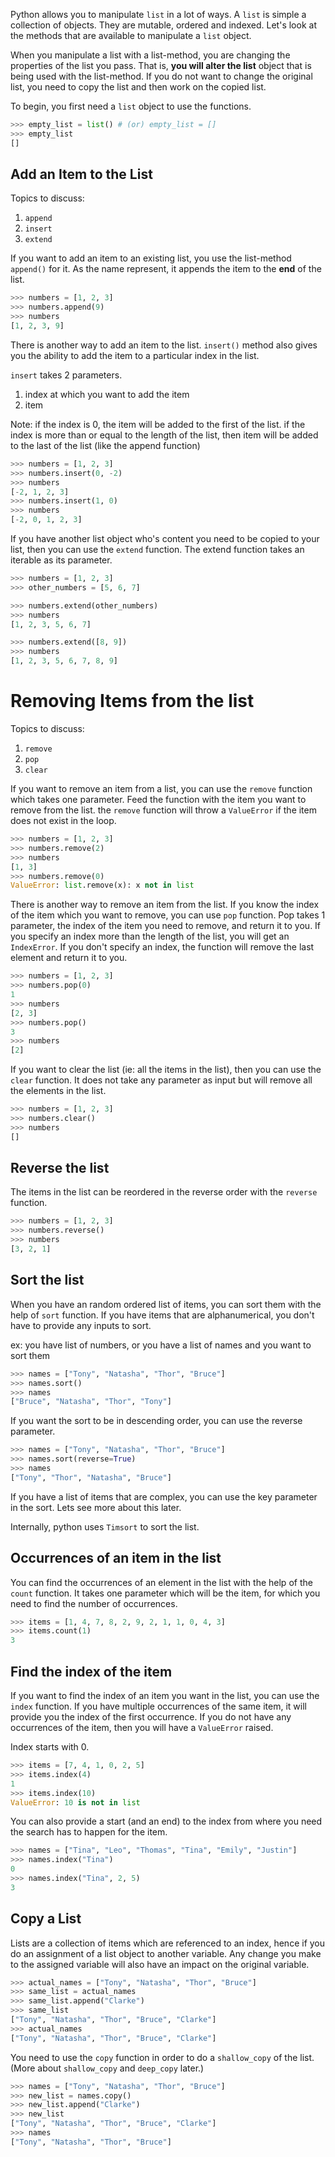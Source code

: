Python allows you to manipulate `list` in a lot of ways. A `list` is simple a collection of objects. They are mutable, ordered and indexed. Let's look at the methods that are available to manipulate a `list` object.

When you manipulate a list with a list-method, you are changing the properties of the list you pass. That is, **you will alter the list** object that is being used with the list-method. If you do not want to change the original list, you need to copy the list and then work on the copied list.

To begin, you first need a `list` object to use the functions.

```python
>>> empty_list = list() # (or) empty_list = []
>>> empty_list
[]
```

## Add an Item to the List

Topics to discuss:

1. `append`
2. `insert`
3. `extend`

If you want to add an item to an existing list, you use the list-method `append()` for it. As the name represent, it appends the item to the **end** of the list.

```python
>>> numbers = [1, 2, 3]
>>> numbers.append(9)
>>> numbers
[1, 2, 3, 9]
```

There is another way to add an item to the list. `insert()` method also gives you the ability to add the item to a particular index in the list.

`insert` takes 2 parameters.

1. index at which you want to add the item
2. item

Note: if the index is 0, the item will be added to the first of the list. if the index is more than or equal to the length of the list, then item will be added to the last of the list (like the append function)

```python
>>> numbers = [1, 2, 3]
>>> numbers.insert(0, -2)
>>> numbers
[-2, 1, 2, 3]
>>> numbers.insert(1, 0)
>>> numbers
[-2, 0, 1, 2, 3]
```

If you have another list object who's content you need to be copied to your list, then you can use the `extend` function.
The extend function takes an iterable as its parameter.

```python
>>> numbers = [1, 2, 3]
>>> other_numbers = [5, 6, 7]

>>> numbers.extend(other_numbers)
>>> numbers
[1, 2, 3, 5, 6, 7]

>>> numbers.extend([8, 9])
>>> numbers
[1, 2, 3, 5, 6, 7, 8, 9]
```

# Removing Items from the list

Topics to discuss:

1. `remove`
2. `pop`
3. `clear`

If you want to remove an item from a list, you can use the `remove` function which takes one parameter. Feed the function with the item you want to remove from the list. the `remove` function will throw a `ValueError` if the item does not exist in the loop.

```python
>>> numbers = [1, 2, 3]
>>> numbers.remove(2)
>>> numbers
[1, 3]
>>> numbers.remove(0)
ValueError: list.remove(x): x not in list
```

There is another way to remove an item from the list. If you know the index of the item which you want to remove, you can use `pop` function. Pop takes 1 parameter, the index of the item you need to remove, and return it to you. If you specify an index more than the length of the list, you will get an `IndexError`. If you don't specify an index, the function will remove the last element and return it to you.

```python
>>> numbers = [1, 2, 3]
>>> numbers.pop(0)
1
>>> numbers
[2, 3]
>>> numbers.pop()
3
>>> numbers
[2]
```

If you want to clear the list (ie: all the items in the list), then you can use the `clear` function. It does not take any parameter as input but will remove all the elements in the list.

```python
>>> numbers = [1, 2, 3]
>>> numbers.clear()
>>> numbers
[]
```

## Reverse the list

The items in the list can be reordered in the reverse order with the `reverse` function.

```python
>>> numbers = [1, 2, 3]
>>> numbers.reverse()
>>> numbers
[3, 2, 1]
```

## Sort the list

When you have an random ordered list of items, you can sort them with the help of `sort` function. If you have items that are alphanumerical, you don't have to provide any inputs to sort.

ex: you have list of numbers, or you have a list of names and you want to sort them

```python
>>> names = ["Tony", "Natasha", "Thor", "Bruce"]
>>> names.sort()
>>> names
["Bruce", "Natasha", "Thor", "Tony"]
```

If you want the sort to be in descending order, you can use the reverse parameter.

```python
>>> names = ["Tony", "Natasha", "Thor", "Bruce"]
>>> names.sort(reverse=True)
>>> names
["Tony", "Thor", "Natasha", "Bruce"]
```

If you have a list of items that are complex, you can use the key parameter in the sort. Lets see more about this later.

Internally, python uses `Timsort` to sort the list.

## Occurrences of an item in the list

You can find the occurrences of an element in the list with the help of the `count` function. It takes one parameter which will be the item, for which you need to find the number of occurrences.

```python
>>> items = [1, 4, 7, 8, 2, 9, 2, 1, 1, 0, 4, 3]
>>> items.count(1)
3
```

## Find the index of the item

If you want to find the index of an item you want in the list, you can use the `index` function. If you have multiple occurrences of the same item, it will provide you the index of the first occurrence. If you do not have any occurrences of the item, then you will have a `ValueError` raised.

Index starts with 0.

```python
>>> items = [7, 4, 1, 0, 2, 5]
>>> items.index(4)
1
>>> items.index(10)
ValueError: 10 is not in list
```

You can also provide a start (and an end) to the index from where you need the search has to happen for the item.

```python
>>> names = ["Tina", "Leo", "Thomas", "Tina", "Emily", "Justin"]
>>> names.index("Tina")
0
>>> names.index("Tina", 2, 5)
3
```

## Copy a List

Lists are a collection of items which are referenced to an index, hence if you do an assignment of a list object to another variable. Any change you make to the assigned variable will also have an impact on the original variable.

```python
>>> actual_names = ["Tony", "Natasha", "Thor", "Bruce"]
>>> same_list = actual_names
>>> same_list.append("Clarke")
>>> same_list
["Tony", "Natasha", "Thor", "Bruce", "Clarke"]
>>> actual_names
["Tony", "Natasha", "Thor", "Bruce", "Clarke"]
```

You need to use the `copy` function in order to do a `shallow_copy` of the list. (More about `shallow_copy` and `deep_copy` later.)

```python
>>> names = ["Tony", "Natasha", "Thor", "Bruce"]
>>> new_list = names.copy()
>>> new_list.append("Clarke")
>>> new_list
["Tony", "Natasha", "Thor", "Bruce", "Clarke"]
>>> names
["Tony", "Natasha", "Thor", "Bruce"]
```
